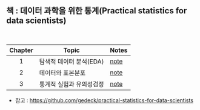 ## 책 : 데이터 과학을 위한 통계(Practical statistics for data scientists)

<br> 

| Chapter | Topic | Notes |
|:-:|---|---|
|1|탐색적 데이터 분석(EDA)|[note](https://colab.research.google.com/github/sejin-sim/Practical_statistics/blob/main/1_%ED%83%90%EC%83%89%EC%A0%81_%EB%8D%B0%EC%9D%B4%ED%84%B0_%EB%B6%84%EC%84%9D(EDA).ipynb)|
|2|데이터와 표본분포|[note](https://colab.research.google.com/github/sejin-sim/Practical_statistics/blob/main/2_데이터와_표본분포.ipynb)|
|3|통계적 실험과 유의성검정|[note](https://colab.research.google.com/github/sejin-sim/Practical_statistics/blob/main/3_%ED%86%B5%EA%B3%84%EC%A0%81_%EC%8B%A4%ED%97%98%EA%B3%BC_%EC%9C%A0%EC%9D%98%EC%84%B1%EA%B2%80%EC%A0%95.ipynb)|

- 참고 : https://github.com/gedeck/practical-statistics-for-data-scientists
